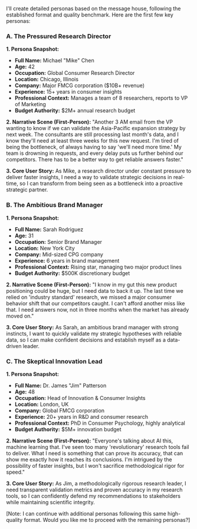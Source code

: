 I'll create detailed personas based on the message house, following the established format and quality benchmark. Here are the first few key personas:

### **A. The Pressured Research Director**

**1. Persona Snapshot:**
* **Full Name:** Michael "Mike" Chen
* **Age:** 42
* **Occupation:** Global Consumer Research Director
* **Location:** Chicago, Illinois
* **Company:** Major FMCG corporation ($10B+ revenue)
* **Experience:** 15+ years in consumer insights
* **Professional Context:** Manages a team of 8 researchers, reports to VP of Marketing
* **Budget Authority:** $2M+ annual research budget

**2. Narrative Scene (First-Person):**
"Another 3 AM email from the VP wanting to know if we can validate the Asia-Pacific expansion strategy by next week. The consultants are still processing last month's data, and I know they'll need at least three weeks for this new request. I'm tired of being the bottleneck, of always having to say 'we'll need more time.' My team is drowning in requests, and every delay puts us further behind our competitors. There has to be a better way to get reliable answers faster."

**3. Core User Story:**
As Mike, a research director under constant pressure to deliver faster insights, I need a way to validate strategic decisions in real-time, so I can transform from being seen as a bottleneck into a proactive strategic partner.

### **B. The Ambitious Brand Manager**

**1. Persona Snapshot:**
* **Full Name:** Sarah Rodriguez
* **Age:** 31
* **Occupation:** Senior Brand Manager
* **Location:** New York City
* **Company:** Mid-sized CPG company
* **Experience:** 6 years in brand management
* **Professional Context:** Rising star, managing two major product lines
* **Budget Authority:** $500K discretionary budget

**2. Narrative Scene (First-Person):**
"I know in my gut this new product positioning could be huge, but I need data to back it up. The last time we relied on 'industry standard' research, we missed a major consumer behavior shift that our competitors caught. I can't afford another miss like that. I need answers now, not in three months when the market has already moved on."

**3. Core User Story:**
As Sarah, an ambitious brand manager with strong instincts, I want to quickly validate my strategic hypotheses with reliable data, so I can make confident decisions and establish myself as a data-driven leader.

### **C. The Skeptical Innovation Lead**

**1. Persona Snapshot:**
* **Full Name:** Dr. James "Jim" Patterson
* **Age:** 48
* **Occupation:** Head of Innovation & Consumer Insights
* **Location:** London, UK
* **Company:** Global FMCG corporation
* **Experience:** 20+ years in R&D and consumer research
* **Professional Context:** PhD in Consumer Psychology, highly analytical
* **Budget Authority:** $5M+ innovation budget

**2. Narrative Scene (First-Person):**
"Everyone's talking about AI this, machine learning that. I've seen too many 'revolutionary' research tools fail to deliver. What I need is something that can prove its accuracy, that can show me exactly how it reaches its conclusions. I'm intrigued by the possibility of faster insights, but I won't sacrifice methodological rigor for speed."

**3. Core User Story:**
As Jim, a methodologically rigorous research leader, I need transparent validation metrics and proven accuracy in my research tools, so I can confidently defend my recommendations to stakeholders while maintaining scientific integrity.

[Note: I can continue with additional personas following this same high-quality format. Would you like me to proceed with the remaining personas?]
